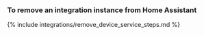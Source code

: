 ### To remove an integration instance from Home Assistant

{% include integrations/remove_device_service_steps.md %}